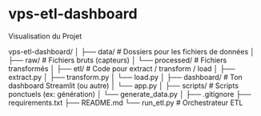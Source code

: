 # vps-etl-dashboard

Visualisation du Projet 

vps-etl-dashboard/
│
├── data/                      # Dossiers pour les fichiers de données
│   ├── raw/                  # Fichiers bruts (capteurs)
│   └── processed/            # Fichiers transformés
│
├── etl/                      # Code pour extract / transform / load
│   ├── extract.py
│   ├── transform.py
│   └── load.py
│
├── dashboard/                # Ton dashboard Streamlit (ou autre)
│   └── app.py
│
├── scripts/                  # Scripts ponctuels (ex: génération)
│   └── generate_data.py
│
├── .gitignore
├── requirements.txt
├── README.md
└── run_etl.py                # Orchestrateur ETL